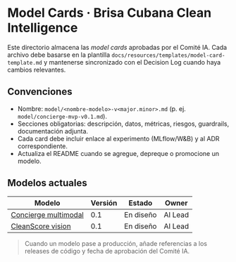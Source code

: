 # Model Cards · Brisa Cubana Clean Intelligence

Este directorio almacena las _model cards_ aprobadas por el Comité IA. Cada archivo debe basarse en la plantilla `docs/resources/templates/model-card-template.md` y mantenerse sincronizado con el Decision Log cuando haya cambios relevantes.

## Convenciones

- Nombre: `model/<nombre-modelo>-v<major.minor>.md` (p. ej. `model/concierge-mvp-v0.1.md`).
- Secciones obligatorias: descripción, datos, métricas, riesgos, guardrails, documentación adjunta.
- Cada card debe incluir enlace al experimento (MLflow/W&B) y al ADR correspondiente.
- Actualiza el README cuando se agregue, depreque o promocione un modelo.

## Modelos actuales

| Modelo                                              | Versión | Estado    | Owner   |
| --------------------------------------------------- | ------- | --------- | ------- |
| [Concierge multimodal](model/concierge-mvp-v0.1.md) | 0.1     | En diseño | AI Lead |
| [CleanScore vision](model/cleanscore-v0.1.md)       | 0.1     | En diseño | AI Lead |

> Cuando un modelo pase a producción, añade referencias a los releases de código y fecha de aprobación del Comité IA.
